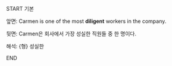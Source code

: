 START
기본

앞면:
Carmen is one of the most **diligent** workers in the company.


뒷면:
Carmen은 회사에서 가장 성실한 직원들 중 한 명이다.


해석:
{형} 성실한

<!--ID: 1740392419692-->
END